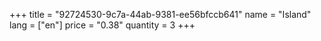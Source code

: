 +++
title = "92724530-9c7a-44ab-9381-ee56bfccb641"
name = "Island"
lang = ["en"]
price = "0.38"
quantity = 3
+++
